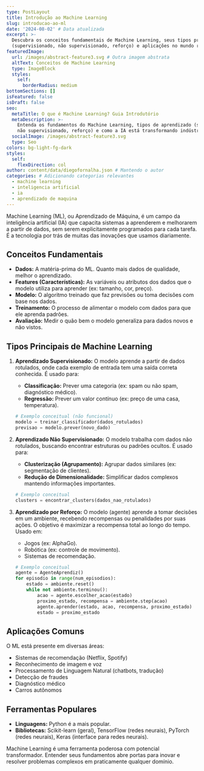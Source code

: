 ```yaml
---
type: PostLayout
title: Introdução ao Machine Learning
slug: introducao-ao-ml
date: '2024-08-02' # Data atualizada
excerpt: >-
  Descubra os conceitos fundamentais de Machine Learning, seus tipos principais
  (supervisionado, não supervisionado, reforço) e aplicações no mundo real.
featuredImage:
  url: /images/abstract-feature3.svg # Outra imagem abstrata
  altText: Conceitos de Machine Learning
  type: ImageBlock
  styles:
    self:
      borderRadius: medium
bottomSections: []
isFeatured: false
isDraft: false
seo:
  metaTitle: O que é Machine Learning? Guia Introdutório
  metaDescription: >-
    Entenda os fundamentos do Machine Learning, tipos de aprendizado (supervisionado,
    não supervisionado, reforço) e como a IA está transformando indústrias.
  socialImage: /images/abstract-feature3.svg
  type: Seo
colors: bg-light-fg-dark
styles:
  self:
    flexDirection: col
author: content/data/diegofornalha.json # Mantendo o autor
categories: # Adicionando categorias relevantes
  - machine learning
  - inteligencia artificial
  - ia
  - aprendizado de maquina
---
```


Machine Learning (ML), ou Aprendizado de Máquina, é um campo da inteligência artificial (IA) que capacita sistemas a aprenderem e melhorarem a partir de dados, sem serem explicitamente programados para cada tarefa. É a tecnologia por trás de muitas das inovações que usamos diariamente.

## Conceitos Fundamentais

*   **Dados:** A matéria-prima do ML. Quanto mais dados de qualidade, melhor o aprendizado.
*   **Features (Características):** As variáveis ou atributos dos dados que o modelo utiliza para aprender (ex: tamanho, cor, preço).
*   **Modelo:** O algoritmo treinado que faz previsões ou toma decisões com base nos dados.
*   **Treinamento:** O processo de alimentar o modelo com dados para que ele aprenda padrões.
*   **Avaliação:** Medir o quão bem o modelo generaliza para dados novos e não vistos.

## Tipos Principais de Machine Learning

1.  **Aprendizado Supervisionado:** O modelo aprende a partir de dados rotulados, onde cada exemplo de entrada tem uma saída correta conhecida. É usado para:
    *   **Classificação:** Prever uma categoria (ex: spam ou não spam, diagnóstico médico).
    *   **Regressão:** Prever um valor contínuo (ex: preço de uma casa, temperatura).
    ```python
    # Exemplo conceitual (não funcional)
    modelo = treinar_classificador(dados_rotulados)
    previsao = modelo.prever(novo_dado)
    ```

2.  **Aprendizado Não Supervisionado:** O modelo trabalha com dados não rotulados, buscando encontrar estruturas ou padrões ocultos. É usado para:
    *   **Clusterização (Agrupamento):** Agrupar dados similares (ex: segmentação de clientes).
    *   **Redução de Dimensionalidade:** Simplificar dados complexos mantendo informações importantes.
    ```python
    # Exemplo conceitual
    clusters = encontrar_clusters(dados_nao_rotulados)
    ```

3.  **Aprendizado por Reforço:** O modelo (agente) aprende a tomar decisões em um ambiente, recebendo recompensas ou penalidades por suas ações. O objetivo é maximizar a recompensa total ao longo do tempo. Usado em:
    *   Jogos (ex: AlphaGo).
    *   Robótica (ex: controle de movimento).
    *   Sistemas de recomendação.
    ```python
    # Exemplo conceitual
    agente = AgenteAprendiz()
    for episodio in range(num_episodios):
        estado = ambiente.reset()
        while not ambiente.terminou():
            acao = agente.escolher_acao(estado)
            proximo_estado, recompensa = ambiente.step(acao)
            agente.aprender(estado, acao, recompensa, proximo_estado)
            estado = proximo_estado
    ```

## Aplicações Comuns

O ML está presente em diversas áreas:
*   Sistemas de recomendação (Netflix, Spotify)
*   Reconhecimento de imagem e voz
*   Processamento de Linguagem Natural (chatbots, tradução)
*   Detecção de fraudes
*   Diagnóstico médico
*   Carros autônomos

## Ferramentas Populares
*   **Linguagens:** Python é a mais popular.
*   **Bibliotecas:** Scikit-learn (geral), TensorFlow (redes neurais), PyTorch (redes neurais), Keras (interface para redes neurais).

Machine Learning é uma ferramenta poderosa com potencial transformador. Entender seus fundamentos abre portas para inovar e resolver problemas complexos em praticamente qualquer domínio. 